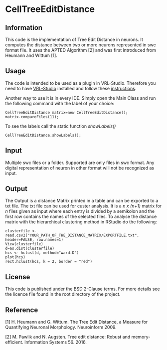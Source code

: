 # CellTreeEditDistance

## Information

This code is the implementation of Tree Edit Distance in neurons. It computes the distance between two or more neurons represented in swc format file. It uses the APTED Algorithm [2] and was first introduced from Heumann and Wittum [1]. 

## Usage

The code is intended to be used as a plugin in VRL-Studio. Therefore you need to have [VRL-Studio](https://vrl-studio.mihosoft.eu/) installed and follow these [instructions](https://vrl-studio.mihosoft.eu/documentation.html). 

Another way to use it is in every IDE. Simply open the Main Class and run the following command with the label of your choice:

```
CellTreeEditDistance matrix=new CellTreeEditDistance(); 
matrix.compareFiles(11); 
```
To see the labels call the static function *showLabels()*
````
CellTreeEditDistance.showLabels();
````

## Input

Multiple swc files or a folder. Supported are only files in swc format. Any digital representation of neuron in other format will not be recognized as input.

## Output

The Output is a distance Matrix printed in a table and can be exported to a txt file. The txt file can be used for custer analysis. It is a *n x (n+1)* matrix for *n* files given as input where each entry is divided by a semikolon and the first row contains the names of the selected files. To analyse the distance matrix with the hierarchical clustering method in RStudio do the following:
``` 
clusterfile <- read.csv2("YOUR_PATH_OF_THE_DISTANCE_MATRIX/EXPORTFILE.txt", header=FALSE, row.names=1)
View(clusterfile)
d=as.dist(clusterfile)
hcs <- hclust(d, method="ward.D")
plot(hcs)
rect.hclust(hcs, k = 2, border = "red")	
````
## License

This code is published under the BSD 2-Clause terms. For more details see the licence file found in the root directory of the project.
 
## Reference
 
 [1] H. Heumann and G. Wittum. The Tree Edit Distance, a Measure for Quantifying Neuronal Morphology. Neuroinform 2009.
 
 [2] M. Pawlik and N. Augsten. Tree edit distance: Robust and memory- efficient. Information Systems 56. 2016.